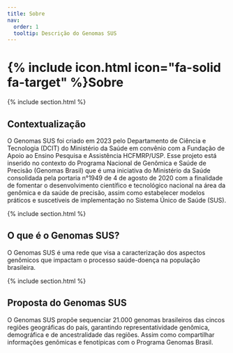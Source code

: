 ```yaml
---
title: Sobre
nav:
  order: 1
  tooltip: Descrição do Genomas SUS
---
```


# {% include icon.html icon="fa-solid fa-target" %}Sobre

{% include section.html %}

## Contextualização

O Genomas SUS foi criado em 2023 pelo Departamento de Ciência e Tecnologia (DCIT) do Ministério da Saúde em convênio com a Fundação de Apoio ao Ensino Pesquisa e Assistência HCFMRP/USP.  Esse projeto está inserido no contexto do Programa Nacional de Genômica e Saúde de Precisão (Genomas Brasil) que é uma iniciativa do Ministério da Saúde consolidada pela portaria n°1949 de 4 de agosto de 2020 com a finalidade de fomentar o desenvolvimento científico e tecnológico nacional na área da genômica e da saúde de precisão, assim como estabelecer modelos práticos e suscetíveis de implementação no Sistema Único de Saúde (SUS).

{% include section.html %}

## O que é o Genomas SUS?

O Genomas SUS é uma rede que visa a caracterização dos aspectos genômicos que impactam o processo saúde-doença na população brasileira. 

{% include section.html %}

## Proposta do Genomas SUS

O Genomas SUS propõe sequenciar 21.000 genomas brasileiros das cincos regiões geográficas do país, garantindo representatividade genômica, demográfica e de ancestralidade das regiões. Assim como compartilhar informações genômicas e fenotípicas com o Programa Genomas Brasil.
